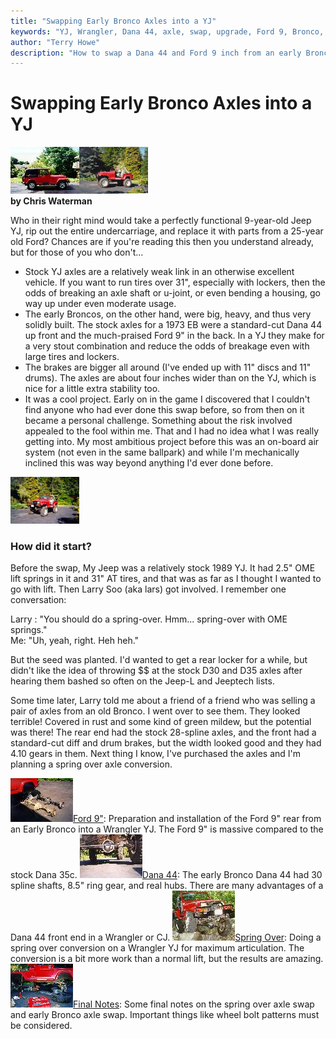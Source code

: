 ```yaml
---
title: "Swapping Early Bronco Axles into a YJ"
keywords: "YJ, Wrangler, Dana 44, axle, swap, upgrade, Ford 9, Bronco, spring over, SOA"
author: "Terry Howe"
description: "How to swap a Dana 44 and Ford 9 inch from an early Bronco into a Jeep Wrangler YJ.  Details on how to do a spring over on a Wrangler YJ at the same time."
---
```

# Swapping Early Bronco Axles into a YJ

[![Before](../../../img/axle/updates/fordeb/b4_.jpg)](../../../img/axle/updates/fordeb/b4.jpg)[![After](../../../img/axle/updates/fordeb/homesid_.jpg)](../../../img/axle/updates/fordeb/homesid.jpg)   
**by Chris Waterman**

Who in their right mind would take a perfectly functional 9-year-old Jeep YJ, rip out the entire undercarriage, and replace it with parts from a 25-year old Ford? Chances are if you're reading this then you understand already, but for those of you who don't... 

  * Stock YJ axles are a relatively weak link in an otherwise excellent vehicle. If you want to run tires over 31", especially with lockers, then the odds of breaking an axle shaft or u-joint, or even bending a housing, go way up under even moderate usage.
  * The early Broncos, on the other hand, were big, heavy, and thus very solidly built. The stock axles for a 1973 EB were a standard-cut Dana 44 up front and the much-praised Ford 9" in the back. In a YJ they make for a very stout combination and reduce the odds of breakage even with large tires and lockers.
  * The brakes are bigger all around (I've ended up with 11" discs and 11" drums). The axles are about four inches wider than on the YJ, which is nice for a little extra stability too.
  * It was a cool project. Early on in the game I discovered that I couldn't find anyone who had ever done this swap before, so from then on it became a personal challenge. Something about the risk involved appealed to the fool within me. That and I had no idea what I was really getting into. My most ambitious project before this was an on-board air system (not even in the same ballpark) and while I'm mechanically inclined this was way beyond anything I'd ever done before.

[![Angle view](../../../img/axle/updates/fordeb/home45_.jpg)](../../../img/axle/updates/fordeb/home45.jpg) 

### How did it start?

Before the swap, My Jeep was a relatively stock 1989 YJ. It had 2.5" OME lift springs in it and 31" AT tires, and that was as far as I thought I wanted to go with lift. Then Larry Soo (aka lars) got involved. I remember one conversation: 

Larry : "You should do a spring-over. Hmm... spring-over with OME springs."   
Me: "Uh, yeah, right. Heh heh." 

But the seed was planted. I'd wanted to get a rear locker for a while, but didn't like the idea of throwing $$ at the stock D30 and D35 axles after hearing them bashed so often on the Jeep-L and Jeeptech lists.

Some time later, Larry told me about a friend of a friend who was selling a pair of axles from an old Bronco. I went over to see them. They looked terrible! Covered in rust and some kind of green mildew, but the potential was there! The rear end had the stock 28-spline axles, and the front had a standard-cut diff and drum brakes, but the width looked good and they had 4.10 gears in them. Next thing I know, I've purchased the axles and I'm planning a spring over axle conversion.

![Ford vs. Dana](../../../img/axle/updates/fordeb/rearcmptocj_.jpg)[Ford 9"](/axle/upgrades/fordeb/f9.md): Preparation and installation of the Ford 9" rear from an Early Bronco into a Wrangler YJ. The Ford 9" is massive compared to the stock Dana 35c. ![Dana 44](../../../img/axle/updates/fordeb/nodngltoc_.jpg)[Dana 44](/axle/upgrades/fordeb/d44.md): The early Bronco Dana 44 had 30 spline shafts, 8.5" ring gear, and real hubs. There are many advantages of a Dana 44 front end in a Wrangler or CJ. ![Flex](../../../img/axle/updates/fordeb/hutflx1_.jpg)[Spring Over](/axle/upgrades/fordeb/soa.md): Doing a spring over conversion on a Wrangler YJ for maximum articulation. The conversion is a bit more work than a normal lift, but the results are amazing. ![Lars Help](../../../img/axle/updates/fordeb/larshlptoc_.jpg)[Final Notes](/axle/upgrades/fordeb/conclude.md): Some final notes on the spring over axle swap and early Bronco axle swap. Important things like wheel bolt patterns must be considered.